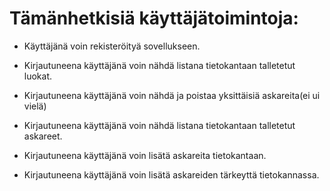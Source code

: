 # Tämänhetkisiä käyttäjätoimintoja:

* Käyttäjänä voin rekisteröityä sovellukseen.

* Kirjautuneena käyttäjänä voin nähdä listana tietokantaan talletetut luokat.
* Kirjautuneena käyttäjänä voin nähdä ja poistaa yksittäisiä askareita(ei ui vielä)
* Kirjautuneena käyttäjänä voin nähdä listana tietokantaan talletetut askareet.
* Kirjautuneena käyttäjänä voin lisätä askareita tietokantaan.
* Kirjautuneena käyttäjänä voin lisätä askareiden tärkeyttä tietokannassa.




